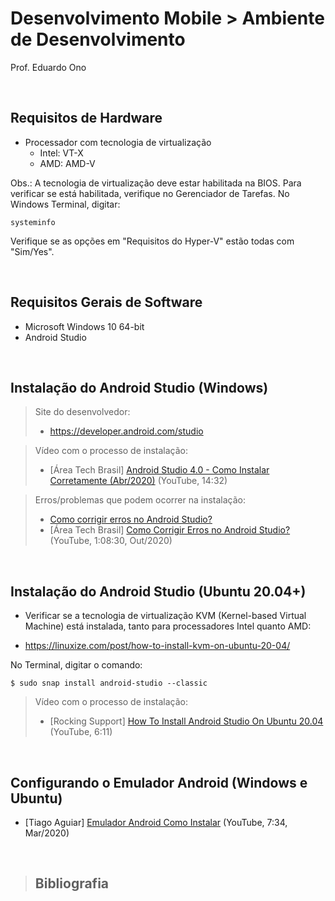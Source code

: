 # Desenvolvimento Mobile > Ambiente de Desenvolvimento

Prof. Eduardo Ono

<br>

## Requisitos de Hardware

* Processador com tecnologia de virtualização
    * Intel: VT-X
    * AMD: AMD-V

Obs.: A tecnologia de virtualização deve estar habilitada na BIOS. Para verificar se está habilitada, verifique no Gerenciador de Tarefas. No Windows Terminal, digitar:

    systeminfo

Verifique se as opções em "Requisitos do Hyper-V" estão todas com "Sim/Yes".

<br>

## Requisitos Gerais de Software

* Microsoft Windows 10 64-bit
* Android Studio

<br>

## Instalação do Android Studio (Windows)

> Site do desenvolvedor:
> * https://developer.android.com/studio

> Vídeo com o processo de instalação:
> * [Área Tech Brasil] [Android Studio 4.0 - Como Instalar Corretamente (Abr/2020)](https://www.youtube.com/watch?v=_Uqf5_kN6Rw) (YouTube, 14:32)

> Erros/problemas que podem ocorrer na instalação:
> * [Como corrigir erros no Android Studio?](https://areatechbrasil.com.br/como-corrigir-erros-no-android-studio/)
> * [Área Tech Brasil] [Como Corrigir Erros no Android Studio?](https://www.youtube.com/watch?v=ECIz_FnwuoI) (YouTube, 1:08:30, Out/2020)

<br>

## Instalação do Android Studio (Ubuntu 20.04+)

* Verificar se a tecnologia de virtualização KVM (Kernel-based Virtual Machine) está instalada, tanto para processadores Intel quanto AMD:

* https://linuxize.com/post/how-to-install-kvm-on-ubuntu-20-04/

No Terminal, digitar o comando:

    $ sudo snap install android-studio --classic

> Vídeo com o processo de instalação:
> * [Rocking Support] [How To Install Android Studio On Ubuntu 20.04](https://www.youtube.com/watch?v=I-Sxda91Yf4) (YouTube, 6:11)

<br>

## Configurando o Emulador Android (Windows e Ubuntu)

* [Tiago Aguiar] [Emulador Android Como Instalar](https://www.youtube.com/watch?v=YAkH6DcmbOY) (YouTube, 7:34, Mar/2020)

<br>

> ## Bibliografia

